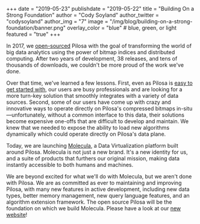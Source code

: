 +++
date = "2019-05-23"
publishdate = "2019-05-22"
title = "Building On a Strong Foundation"
author = "Cody Soyland"
author_twitter = "codysoyland"
author_img = "7"
image = "/img/blog/building-on-a-strong-foundation/banner.png"
overlay_color = "blue" # blue, green, or light
featured = "true"
+++

In 2017, we [open-sourced](/blog/hello-world/) Pilosa with the goal of transforming the world of big data analytics using the power of bitmap indices and distributed computing. After two years of development, 38 releases, and tens of thousands of downloads, we couldn't be more proud of the work we've done.

Over that time, we've learned a few lessons. First, even as Pilosa is [easy to get started with](/docs/getting-started/), our users are busy professionals and are looking for a more turn-key solution that smoothly integrates with a variety of data sources. Second, some of our users have come up with crazy and innovative ways to operate directly on Pilosa's compressed bitmaps in-situ—unfortunately, without a common interface to this data, their solutions become expensive one-offs that are difficult to develop and maintain. We knew that we needed to expose the ability to load new algorithms dynamically which could operate directly on Pilosa's data plane.

Today, we are launching [Molecula](https://www.molecula.com/), a Data Virtualization platform built around Pilosa. Molecula is not just a new brand. It's a new identity for us, and a suite of products that furthers our original mission, making data instantly accessible to both humans and machines.

We are beyond excited for what we'll do with Molecula, but we aren't done with Pilosa. We are as committed as ever to maintaining and improving Pilosa, with many new features in active development, including new data types, better memory management, new query language features, and an algorithm extension framework. The open source Pilosa will be the foundation on which we build Molecula. Please have a look at our [new website](https://www.molecula.com/)!
